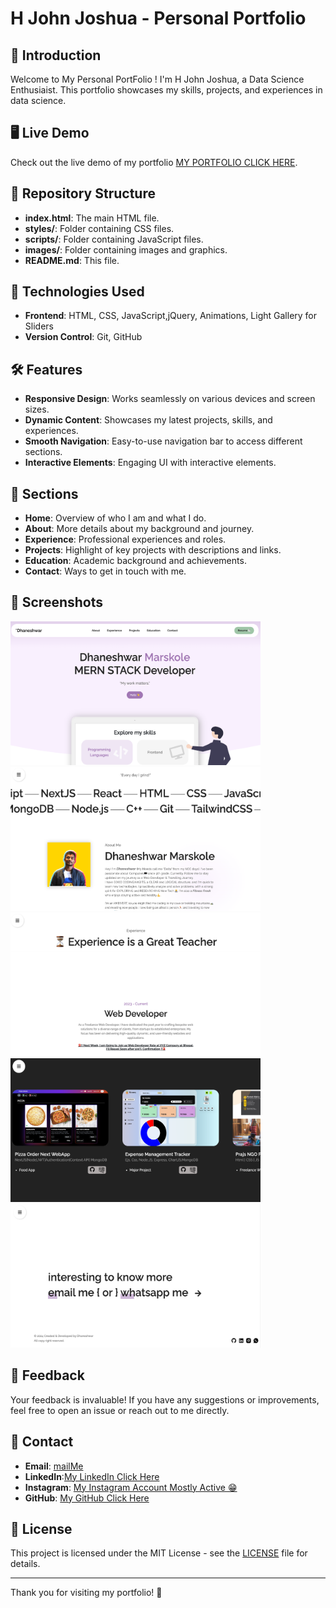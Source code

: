 # H John Joshua - Personal Portfolio

## 🌟 Introduction

Welcome to My Personal PortFolio ! I'm H John Joshua, a Data Science Enthusiaist. This portfolio showcases my skills, projects, and experiences in data science.

## 🖥️ Live Demo

Check out the live demo of my portfolio [MY PORTFOLIO CLICK HERE](https://johnjoshua1508.github.io/personal-portfolio/#).

## 📁 Repository Structure

- **index.html**: The main HTML file.
- **styles/**: Folder containing CSS files.
- **scripts/**: Folder containing JavaScript files.
- **images/**: Folder containing images and graphics.
- **README.md**: This file.

## 🚀 Technologies Used

- **Frontend**: HTML, CSS, JavaScript,jQuery, Animations, Light Gallery for Sliders
- **Version Control**: Git, GitHub

## 🛠️ Features

- **Responsive Design**: Works seamlessly on various devices and screen sizes.
- **Dynamic Content**: Showcases my latest projects, skills, and experiences.
- **Smooth Navigation**: Easy-to-use navigation bar to access different sections.
- **Interactive Elements**: Engaging UI with interactive elements.

## 📂 Sections

- **Home**: Overview of who I am and what I do.
- **About**: More details about my background and journey.
- **Experience**: Professional experiences and roles.
- **Projects**: Highlight of key projects with descriptions and links.
- **Education**: Academic background and achievements.
- **Contact**: Ways to get in touch with me.

## 📸 Screenshots
<div style="flex">
<img src="./images/Screenshot/HomePage.png" alt="Alt text" width="400" height="230">
<img src="./images/Screenshot/Introduction.png" alt="Alt text" width="400" height="230">
<img src="./images/Screenshot/Experience.png" alt="Alt text" width="400" height="230">
<img src="./images/Screenshot/Projects.png" alt="Alt text" width="400" height="230">
<img src="./images/Screenshot/Contact.png" alt="Alt text" width="400" height="230">
  
</div>


## 💬 Feedback

Your feedback is invaluable! If you have any suggestions or improvements, feel free to open an issue or reach out to me directly.

## 📧 Contact

- **Email**: [mailMe](mailto:johnjoshua1508@gmail.com)
- **LinkedIn**:[My LinkedIn Click Here](https://linkedin.com/in/john-joshua-1508])
- **Instagram**: [My Instagram Account Mostly Active 😁](https://www.instagram.com/john_joshua_1508/)
- **GitHub**: [My GitHub Click Here](https://github.com/johnjoshua1508)

## 📄 License

This project is licensed under the MIT License - see the [LICENSE](LICENSE) file for details.

---

Thank you for visiting my portfolio! 🌟

